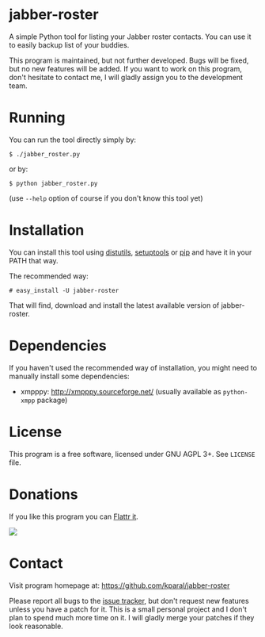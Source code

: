 jabber-roster
=============

A simple Python tool for listing your Jabber roster contacts. You can use it to easily backup list of your buddies.

This program is maintained, but not further developed. Bugs will be fixed, but no new features will be added. If you want to work on this program, don't hesitate to contact me, I will gladly assign you to the development team.

Running
=======

You can run the tool directly simply by:

    $ ./jabber_roster.py

or by:

    $ python jabber_roster.py

(use `--help` option of course if you don't know this tool yet)


Installation
============

You can install this tool using [distutils][], [setuptools][] or [pip][] and have it in your PATH that way.

The recommended way:

    # easy_install -U jabber-roster
  
That will find, download and install the latest available version of jabber-roster.

[distutils]:  http://docs.python.org/install/index.html#install-index
[setuptools]: http://peak.telecommunity.com/DevCenter/setuptools
[pip]:        http://pip.openplans.org/


Dependencies
============

If you haven't used the recommended way of installation, you might need to manually install some dependencies:

 * xmpppy: <http://xmpppy.sourceforge.net/> (usually available as `python-xmpp` package)


License
=======

This program is a free software, licensed under GNU AGPL 3+. See `LICENSE` file.


Donations
=========

If you like this program you can [Flattr it](https://flattr.com/thing/78799/jabber-roster).

[![](http://api.flattr.com/button/flattr-badge-large.png)](https://flattr.com/thing/78799/jabber-roster)


Contact
=======

Visit program homepage at: <https://github.com/kparal/jabber-roster>

Please report all bugs to the [issue tracker](https://github.com/kparal/jabber-roster/issues), but don't request new features unless you have a patch for it. This is a small personal project and I don't plan to spend much more time on it. I will gladly merge your patches if they look reasonable.


